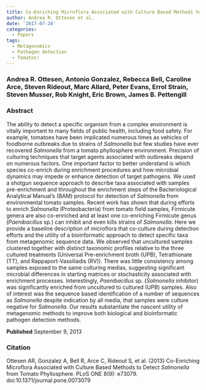 ```yaml
---
title: Co-Enriching Microflora Associated with Culture Based Methods to Detect Salmonella from Tomato Phyllosphere
author: Andrea R. Ottesen et al.
date: '2017-07-28'
categories:
  - Papers
tags:
  - Metagenomics
  - Pathogen detection
  - Tomatos!
---
```


### Andrea R. Ottesen, Antonio Gonzalez, Rebecca Bell, Caroline Arce, Steven Rideout, Marc Allard, Peter Evans, Errol Strain, Steven Musser, Rob Knight, Eric Brown, James B. Pettengill

### Abstract
The ability to detect a specific organism from a complex environment is vitally important to many fields of public health, including food safety. For example, tomatoes have been implicated numerous times as vehicles of foodborne outbreaks due to strains of *Salmonella* but few studies have ever recovered *Salmonella* from a tomato phyllosphere environment. Precision of culturing techniques that target agents associated with outbreaks depend on numerous factors. One important factor to better understand is which species co-enrich during enrichment procedures and how microbial dynamics may impede or enhance detection of target pathogens. We used a shotgun sequence approach to describe taxa associated with samples pre-enrichment and throughout the enrichment steps of the Bacteriological Analytical Manual’s (BAM) protocol for detection of *Salmonella* from environmental tomato samples. Recent work has shown that during efforts to enrich *Salmonella* (Proteobacteria) from tomato field samples, Firmicute genera are also co-enriched and at least one co-enriching Firmicute genus (*Paenibacillus* sp.) can inhibit and even kills strains of *Salmonella*. Here we provide a baseline description of microflora that co-culture during detection efforts and the utility of a bioinformatic approach to detect specific taxa from metagenomic sequence data. We observed that uncultured samples clustered together with distinct taxonomic profiles relative to the three cultured treatments (Universal Pre-enrichment broth (UPB), Tetrathionate (TT), and Rappaport-Vassiliadis (RV)). There was little consistency among samples exposed to the same culturing medias, suggesting significant microbial differences in starting matrices or stochasticity associated with enrichment processes. Interestingly, *Paenibacillus* sp. (*Salmonella* inhibitor) was significantly enriched from uncultured to cultured (UPB) samples. Also of interest was the sequence based identification of a number of sequences as *Salmonella* despite indication by all media, that samples were culture negative for *Salmonella*. Our results substantiate the nascent utility of metagenomic methods to improve both biological and bioinformatic pathogen detection methods.

**Published** September 9, 2013

### Citation
Ottesen AR, Gonzalez A, Bell R, Arce C, Rideout S, et al. (2013) Co-Enriching Microflora Associated with Culture Based Methods to Detect *Salmonella* from Tomato Phyllosphere. PLoS ONE 8(9): e73079. doi:10.1371/journal.pone.0073079

